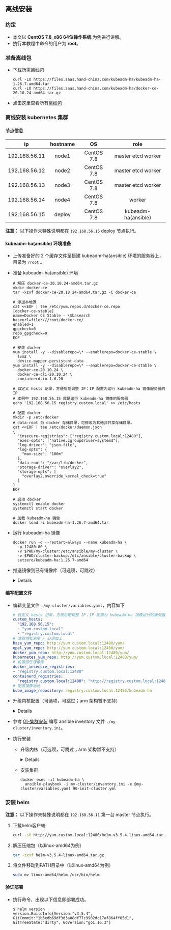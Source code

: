 ## 离线安装

### 约定

- 本文以 **CentOS 7.8_x86 64位操作系统** 为例进行讲解。
- 执行本教程中命令的用户为 **root**。

### 准备离线包

- 下载所需离线包
  ```
  curl -LO https://files.saas.hand-china.com/kubeadm-ha/kubeadm-ha-1.26.7-amd64.tar
  curl -LO https://files.saas.hand-china.com/kubeadm-ha/docker-ce-20.10.24-amd64.tar.gz
  ```

- 点击这里查看所有[离线包](https://files.saas.hand-china.com/minio/kubeadm-ha/)

### 离线安装 kubernetes 集群

#### 节点信息

|    **ip**     | **hostname** |   **OS**   |      **role**       |
| :-----------: | :----------: | :--------: | :-----------------: |
| 192.168.56.11 |    node1     | CentOS 7.8 | master etcd worker  |
| 192.168.56.12 |    node2     | CentOS 7.8 | master etcd worker  |
| 192.168.56.13 |    node3     | CentOS 7.8 | master etcd worker  |
| 192.168.56.14 |    node4     | CentOS 7.8 |       worker        |
| 192.168.56.15 |    deploy    | CentOS 7.8 | kubeadm-ha(ansible) |

**注意：** 以下操作未特殊说明都在 `192.168.56.15` deploy 节点执行。

#### kubeadm-ha(ansible) 环境准备

- 上传准备好的 2 个缓存文件至搭建 kubeadm-ha(ansible) 环境的服务器上，目录为 `/root` 。

- 准备 kubeadm-ha(ansible) 环境
  ```shell
  # 解压 docker-ce-20.10.24-amd64.tar.gz
  mkdir docker-ce
  tar -xzvf docker-ce-20.10.24-amd64.tar.gz -C docker-ce

  # 添加本地源
  cat <<EOF | tee /etc/yum.repos.d/docker-ce.repo
  [docker-ce-stable]
  name=Docker CE Stable - \$basearch
  baseurl=file:///root/docker-ce/
  enabled=1
  gpgcheck=0
  repo_gpgcheck=0
  EOF

  # 安装 docker
  yum install -y --disablerepo=\* --enablerepo=docker-ce-stable \
    lvm2 \
    device-mapper-persistent-data
  yum install -y --disablerepo=\* --enablerepo=docker-ce-stable \
    docker-ce-20.10.24 \
    docker-ce-cli-20.10.24 \
    containerd.io-1.6.20

  # 自定义 hosts 记录，方便后期调整 IP；IP 配置为运行 kubeadm-ha 镜像服务器的 IP
  # 本例中 192.168.56.15 就是运行 kubeadm-ha 镜像的服务器
  echo '192.168.56.15 registry.custom.local' >> /etc/hosts

  # 配置 docker
  mkdir -p /etc/docker
  # data-root 为 docker 存储目录，可修改为其他非共享存储目录。
  cat <<EOF | tee /etc/docker/daemon.json
  {
    "insecure-registries": ["registry.custom.local:12480"],
    "exec-opts": ["native.cgroupdriver=systemd"],
    "log-driver": "json-file",
    "log-opts": {
      "max-size": "100m"
    },
    "data-root": "/var/lib/docker",
    "storage-driver": "overlay2",
    "storage-opts": [
      "overlay2.override_kernel_check=true"
    ]
  }
  EOF

  # 启动 docker
  systemctl enable docker
  systemctl start docker
  
  # 加载 kubeadm-ha 镜像
  docker load -i kubeadm-ha-1.26.7-amd64.tar
  ```

- 运行 kubeadm-ha 镜像
  ```shell
  docker run -d --restart=always --name kubeadm-ha \
    -p 12480:80 \
    -v $PWD/my-cluster:/etc/ansible/my-cluster \
    -v $PWD/cluster-backup:/etc/ansible/cluster-backup \
    setzero/kubeadm-ha:1.26.7-amd64
  ```

- 推送镜像到已有镜像库（可选项，可跳过）
    <details>

    - 如果你不知道这一步可以干什么，请立即跳过
      ```bash
      # 命令格式：sync-images 镜像库地址 镜像库用户名 镜像库用户密码
      # 实例
      docker exec -it kubeadm-ha \
        sync-images harbor.custom.io/kubeadm-ha admin Harbor12345
      ```
    </details>

#### 编写配置文件

- 编辑变量文件 `./my-cluster/variables.yaml`，内容如下
  ```yaml
  # 自定义 hosts 记录，方便后期调整 IP；IP 配置为 kubeadm-ha 镜像运行的服务器的 IP
  custom_hosts: 
    "192.168.56.15": 
    - "yum.custom.local"
    - "registry.custom.local"
  # 注意地址末尾 / 必须加上
  base_yum_repo: http://yum.custom.local:12480/yum/
  epel_yum_repo: http://yum.custom.local:12480/yum/
  docker_yum_repo: http://yum.custom.local:12480/yum/
  kubernetes_yum_repo: http://yum.custom.local:12480/yum/
  # 设置信任镜像库
  docker_insecure_registries:
  - "registry.custom.local:12480"
  containerd_registries:
    "registry.custom.local:12480": "http://registry.custom.local:12480"
  # 配置镜像地址
  kube_image_repository: registry.custom.local:12480/kubeadm-ha
  ```

- 升级内核配置（可选项，可跳过；arm 架构暂不支持）
    <details>

    - 编辑 `./my-cluster/variables.yaml` 追加以下字段
      ```yaml
      # 若需升级内核添加一下变量，不升级则不添加
      kernel_centos:
      - http://yum.custom.local:12480/yum/kernel-lt-5.4.92-1.el7.elrepo.x86_64.rpm
      - http://yum.custom.local:12480/yum/kernel-lt-devel-5.4.92-1.el7.elrepo.x86_64.rpm
      ```
    </details>

- 参考 [01-集群安装](./01-集群安装.md#集群规划) 编写 ansible inventory 文件 `./my-cluster/inventory.ini`。

- 执行安装
  - 升级内核（可选项，可跳过；arm 架构暂不支持）
    <details>

    ```
    docker exec -it kubeadm-ha \
      ansible-playbook -i my-cluster/inventory.ini -e @my-cluster/variables.yaml 00-kernel.yml
    ```
    </details>

  - 安装集群
    ```
    docker exec -it kubeadm-ha \
      ansible-playbook -i my-cluster/inventory.ini -e @my-cluster/variables.yaml 90-init-cluster.yml
    ```

### 安装 helm

**注意：** 以下操作未特殊说明都在 `192.168.56.11` 第一台 master 节点执行。

1. 下载helm客户端

    ```bash
    curl -sO http://yum.custom.local:12480/helm-v3.5.4-linux-amd64.tar.gz
    ```

2. 解压压缩包（以linux-amd64为例）

    ```bash
    tar -zxvf helm-v3.5.4-linux-amd64.tar.gz
    ```

3. 将文件移动到PATH目录中（以linux-amd64为例）

    ```bash
    sudo mv linux-amd64/helm /usr/bin/helm
    ```

#### 验证部署

- 执行命令，出现以下信息即部署成功。
    
    ```console
    $ helm version
    version.BuildInfo{Version:"v3.5.4", GitCommit:"1b5edb69df3d3a08df77c9902dc17af864ff05d1", GitTreeState:"dirty", GoVersion:"go1.16.3"}
    ```
